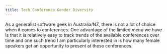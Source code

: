 ```yaml
---
title: Tech Conference Gender Diversity
---
```


As a generalist software geek in Australia/NZ, there is not a lot of choice when it comes to conferences. One advantage of the limited menu we have is that it is relatively easy to track trends of the available conferences over time and one such trend I am particularly interested in is how many female speakers get an opportunity to present at these conferences.
